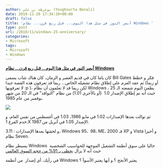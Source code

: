 ```yaml
---
author: يوغرطة بن علي (Youghourta Benali)
date: 2010-11-20 17:34:20+00:00
draft: false
title: 'أبصر النور في مثل هذا اليوم... قبل ربع قرن... نظام Windows '
type: post
url: /2010/11/windows-25-anniversary/
categories:
- Microsoft
tags:
- Microsoft
- Windows
---
```


**[أبصر النور في مثل هذا اليوم... قبل ربع قرن... نظام Windows](http://www.it-scoop.com/2010/11/windows-25-anniversary/)**




كان ياما كان في قديم العصر و الزمان، كان هناك شاب يسمى Bill Gates فكر و خطط ثم عقد العزم على إطلاق نظام تشغيله الخاص... ربما قد تعرفون هذه القصة جيدا (أو ربما لا تعرفونها :p )، لكن ربما قد لا تعلمون أن نظام Windows يطفئ اليوم شمعته الـ 25 ، حيث أنه تم إطلاق الإصدار 1.0  (أو بالأحرى 1.01) من نظام "النوافذ" في الـ 20 من شهر نوفمبر من عام 1985.




[![](http://upload.wikimedia.org/wikipedia/en/4/4e/Windows1.0.png)
](http://www.it-scoop.com/2010/11/windows-25-anniversary/)


ثم توالت بعدها الإصدارات 1.02 في مايو 1986، 1.03 في أغسطس من نفس العام، و خدم الفرع 1.X الإصدار 1.05 في أبريل من 1987.

و لحقتها بعدها الإصدارات : 3.11، Windows 95،  98، ME، 2000 فـ XP و Vista و أخيرا نظام Seven.

يسيطر نظام Windows  حاليا على سوق أنظمة التشغيل الموجهة للحواسيب الشخصية حيث أنه لا يزال [يحظى بـ 91% من حجم السوق العالمي](http://www.it-scoop.com/2010/09/net-applications-ios-passes-linux/)

في رأيك، أي إصدار  من أنظمة Windows يعتبر الأنجح ؟ و أيها يعتبر الأسوأ ؟
